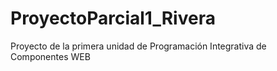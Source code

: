 # ProyectoParcial1_Rivera
Proyecto de la primera unidad de Programación Integrativa de Componentes WEB
